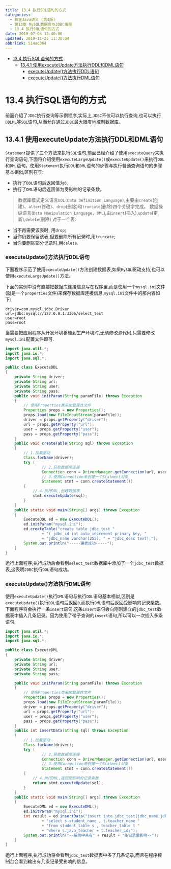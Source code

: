 ```yaml
---
title: 13.4 执行SQL语句的方式
categories: 
  - 疯狂Java讲义 (第4版)
  - 第13章 MySQL数据库与JDBC编程
  - 13.4 执行SQL语句的方式
date: 2019-07-04 13:40:00
updated: 2019-11-25 11:30:04
abbrlink: 514ad364
---
```

<div id='my_toc'>

- [13.4 执行SQL语句的方式](/JavaReadingNotes/514ad364/#13-4-执行SQL语句的方式)
    - [13.4.1 使用executeUpdate方法执行DDL和DML语句](/JavaReadingNotes/514ad364/#13-4-1-使用executeUpdate方法执行DDL和DML语句)
        - [executeUpdate()方法执行DDL语句](/JavaReadingNotes/514ad364/#executeUpdate-方法执行DDL语句)
        - [executeUpdate()方法执行DML语句](/JavaReadingNotes/514ad364/#executeUpdate-方法执行DML语句)

</div>
<!--more-->
<script>if (navigator.platform.toLowerCase() == 'win32'){document.getElementById('my_toc').style.display = 'none';}</script>

<!--end-->
# 13.4 执行SQL语句的方式 #
前面介绍了`JDBC`执行查询等示例程序,实际上,`JDBC`不仅可以执行查询,也可以执行`DDLML`等`SQL`语句,从而允许通过`JDBC`最大限度地控制数据库。
## 13.4.1 使用executeUpdate方法执行DDL和DML语句 ##
`Statement`提供了三个方法来执行`SQL`语句,前面已经介绍了使用`executeQuery`来执行查询语句,下面将介绍使用`executeLargeUpdate()`或`executeUpdate()`来执行`DDL`和`DML`语句。使用`Statement`执行`DDL`和`DML`语句的步骤与执行普通查询语句的步骤基本相似,区别在于:
- 执行了`DDL`语句后返回值为`0`,
- 执行了`DML`语句后返回值为受影响的记录条数。

> 数据库模式定义语言`DDL(Data Definition Language)`,主要由`create`(创建)、`alter`(修改)、`drop`(删除)和`truncate`(删除)四个关键字完成。
> 数据操纵语言(`Data Manipulation Language, DML`),由`insert`(插入),`update`(更新),`delete`(删除)
> 对于一个表:
- 当不再需要该表时, 用`drop`;
- 当你仍要保留该表,但要删除所有记录时,用`truncate`;
- 当你要删除部分记录时,用`delete`.

### executeUpdate()方法执行DDL语句 ###
下面程序示范了使用`executeUpdate()`方法创建数据表,如果`MySQL`驱动支持,也可以使用`executeLargeUpdate()`方法。

下面的实例中没有直接把数据库连接信息写在程序里,而是使用一个`mysql.ini`文件(就是一个`properties`文件)来保存数据库连接信息,`mysql.ini`文件中的那内容如下:
```
driver=com.mysql.jdbc.Driver
url=jdbc:mysql://127.0.0.1:3306/select_test
user=root
pass=root
```
当需要把应用程序从开发环境移植到生产环境时,无须修改源代码,只需要修改`mysql.ini`配置文件即可.
```java
import java.util.*;
import java.io.*;
import java.sql.*;

public class ExecuteDDL
{
	private String driver;
	private String url;
	private String user;
	private String pass;
	public void initParam(String paramFile) throws Exception
	{
		// 使用Properties类来加载属性文件
		Properties props = new Properties();
		props.load(new FileInputStream(paramFile));
		driver = props.getProperty("driver");
		url = props.getProperty("url");
		user = props.getProperty("user");
		pass = props.getProperty("pass");
	}
	public void createTable(String sql) throws Exception
	{
		// 1.加载驱动
		Class.forName(driver);
		try (
				// 2.获取数据库连接
				Connection conn = DriverManager.getConnection(url, user, pass);
				// 3.使用Connection来创建一个Statment对象
				Statement stmt = conn.createStatement())
		{
			// 4.执行DDL,创建数据表
			stmt.executeUpdate(sql);
		}
	}
	public static void main(String[] args) throws Exception
	{
		ExecuteDDL ed = new ExecuteDDL();
		ed.initParam("mysql.ini");
		ed.createTable("create table jdbc_test "
				+ "( jdbc_id int auto_increment primary key, "
				+ "jdbc_name varchar(255), " + "jdbc_desc text);");
		System.out.println("-----建表成功-----");
	}
}
```
运行上面程序,执行成功后会看到`select_test`数据库中添加了一个`jdbc_test`数据表,这表明`JDBC`执行`DDL`语句成功。
### executeUpdate()方法执行DML语句 ###
使用`executeUpdate()`执行`DML`语句与执行`DDL`语句基本相似,区别是`executeUpdate()`执行`DDL`语句后返回`0`,而执行`DML`语句后返回受影响的记录条数。
下面程序将会执行一条`insert`语句,这条`insert`语句会向刚刚建立的`jdbc_test`数据表中插入几条记录。因为使用了带子查询的`insert`语句,所以可以一次插入多条语句.
```java
import java.util.*;
import java.io.*;
import java.sql.*;

public class ExecuteDML
{
	private String driver;
	private String url;
	private String user;
	private String pass;

	public void initParam(String paramFile) throws Exception
	{
		// 使用Properties类来加载属性文件
		Properties props = new Properties();
		props.load(new FileInputStream(paramFile));
		driver = props.getProperty("driver");
		url = props.getProperty("url");
		user = props.getProperty("user");
		pass = props.getProperty("pass");
	}
	public int insertData(String sql) throws Exception
	{
		// 1.加载驱动
		Class.forName(driver);
		try (
				// 2.获取数据库连接
				Connection conn = DriverManager.getConnection(url, user, pass);
				// 3.使用Connection来创建一个Statment对象
				Statement stmt = conn.createStatement())
		{
			// 4.执行DML,返回受影响的记录条数
			return stmt.executeUpdate(sql);
		}
	}
	public static void main(String[] args) throws Exception
	{
		ExecuteDML ed = new ExecuteDML();
		ed.initParam("mysql.ini");
		int result = ed.insertData("insert into jdbc_test(jdbc_name,jdbc_desc)"
				+ "select s.student_name , t.teacher_name "
				+ "from student_table s , teacher_table t "
				+ "where s.java_teacher = t.teacher_id;");
		System.out.println("--系统中共有" + result + "条记录受影响--");
	}
}
```
运行上面程序,执行成功将会看到`jdbc_test`数据表中多了几条记录,而且在程序控制台会看到输出有几条记录受影响的信息。

